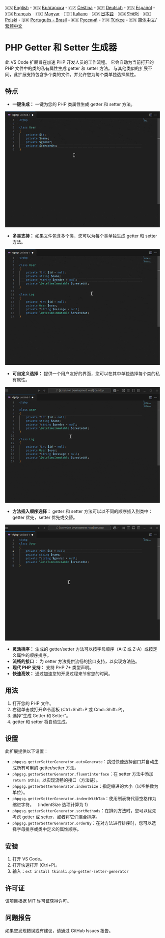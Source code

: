 🇺🇸 [English](./README.md) - 🇧🇬 [Български](./README_BG.md) - 🇨🇿 [Čeština](./README_CS.md) - 🇩🇪 [Deutsch](./README_DE.md) - 🇪🇸 [Español](./README_ES.md) - 🇫🇷 [Français](./README_FR.md) - 🇭🇺 [Magyar](./README_HU.md) - 🇮🇹 [Italiano](./README_IT.md) - 🇯🇵 [日本語](./README_JA.md) - 🇰🇷 [한국어](./README_KO.md) - 🇵🇱 [Polski](./README_PL.md) - 🇧🇷 [Português - Brasil](./README_PT-BR.md) - 🇷🇺 [Русский](./README_RU.md) - 🇹🇷 [Türkçe](./README_TR.md) - 🇨🇳 [简体中文](./README_ZH-CN.md)/[繁體中文](./README_ZH-TW.md)

# PHP Getter 和 Setter 生成器

此 VS Code 扩展旨在加速 PHP 开发人员的工作流程。 它会自动为当前打开的 PHP 文件中的类的私有属性生成 getter 和 setter 方法。 与其他类似的扩展不同，此扩展支持包含多个类的文件，并允许您为每个类单独选择属性。

## 特点

- **一键生成：** 一键为您的 PHP 类属性生成 getter 和 setter 方法。

![一键生成](images/one-click.gif "一键生成")

- **多类支持：** 如果文件包含多个类，您可以为每个类单独生成 getter 和 setter 方法。

![多类支持](images/multi-class.gif "多类支持")

- **可自定义选择：** 提供一个用户友好的界面，您可以在其中单独选择每个类的私有属性。

![可自定义选择](images/property-select.gif "可自定义选择")

- **方法插入顺序选择：** getter 和 setter 方法可以以不同的顺序插入到类中：getter 优先，setter 优先或交替。

![方法插入顺序选择](images/flexible-sort.gif "方法插入顺序选择")

- **灵活排序：** 生成的 getter/setter 方法可以按字母顺序（A-Z 或 Z-A）或按定义属性的顺序排序。
- **流畅的接口：** 为 setter 方法提供流畅的接口支持，以实现方法链。
- **现代 PHP 支持：** 支持 PHP 7+ 类型声明。
- **快速高效：** 通过加速您的开发过程来节省您的时间。

## 用法

1. 打开您的 PHP 文件。
2. 右键单击或打开命令面板 (Ctrl+Shift+P 或 Cmd+Shift+P)。
3. 选择“生成 Getter 和 Setter”。
4. getter 和 setter 将自动生成。

## 设置

此扩展提供以下设置：

- `phpgsg.getterSetterGenerator.autoGenerate`：跳过快速选择窗口并自动生成所有可用的 getter/setter 方法。
- `phpgsg.getterSetterGenerator.fluentInterface`：在 setter 方法中添加 `return $this;` 以实现流畅的接口（方法链）。
- `phpgsg.getterSetterGenerator.indentSize`：指定缩进的大小（以空格数为单位）。
- `phpgsg.getterSetterGenerator.indentWithTab`：使用制表符代替空格作为缩进字符。 （indentSize 选项计算为 1）
- `phpgsg.getterSetterGenerator.sortMethods`：在排列方法时，您可以优先考虑 getter 或 setter，或者将它们混合排序。
- `phpgsg.getterSetterGenerator.orderBy`：在对方法进行排序时，您可以选择字母排序或类中定义的属性顺序。

## 安装

1. 打开 VS Code。
2. 打开快速打开 (Ctrl+P)。
3. 输入：`ext install tkinali.php-getter-setter-generator`

## 许可证

该项目根据 MIT 许可证获得许可。

## 问题报告

如果您发现错误或有建议，请通过 GitHub Issues 报告。